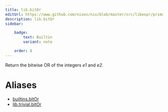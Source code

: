 ```yaml
---
title: lib.bitOr
editUrl: https://www.github.com/nixos/nix/blob/master/src/libexpr/primops.cc
description: lib.bitOr
sidebar:

    badge:
        text: Builtin
        variant: note

    order: 8
---
```


Return the bitwise OR of the integers *e1* and *e2*.


# Aliases

- [builtins.bitOr](/reference/builtinsbitOr)
- [lib.trivial.bitOr](/reference/libtrivial.bitOr)


